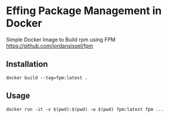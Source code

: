 # Effing Package Management in Docker

Simple Docker Image to Build rpm using FPM
https://github.com/jordansissel/fpm

## Installation

`docker build --tag=fpm:latest .`

## Usage

`docker run -it -v $(pwd):$(pwd) -w $(pwd) fpm:latest fpm ...`